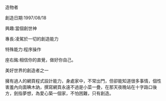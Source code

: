 造物者

創造日期:1997/08/18

興趣:當個創世神

專長:凌駕於一切的創造能力

特殊能力:程序操作

座右銘:相信你的直覺，做好你自己。

美好世界的創造者之一

擁有過人的網頁程式設計能力，身處家中，不常出門，但卻能知道很多事情，個性害羞內向面晪木訥，撰寫網頁永遠不過是小菜一疊，在那天夜晚站在十字路口後方，劍指夢想，為愛心築一個家，不怕困難，只有創造。

